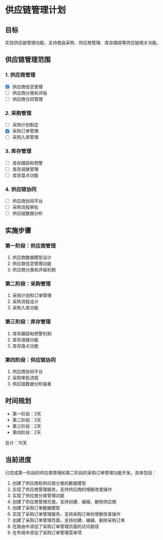 # 供应链管理计划

## 目标
实现供应链管理功能，支持商品采购、供应商管理、库存跟踪等供应链相关功能。

## 供应链管理范围

### 1. 供应商管理
- [x] 供应商信息管理
- [ ] 供应商分类和评级
- [ ] 供应商合同管理

### 2. 采购管理
- [ ] 采购计划制定
- [x] 采购订单管理
- [ ] 采购入库管理

### 3. 库存管理
- [ ] 库存跟踪和预警
- [ ] 库存调拨管理
- [ ] 库存盘点功能

### 4. 供应链协同
- [ ] 供应商协同平台
- [ ] 采购流程审批
- [ ] 供应链数据分析

## 实施步骤

### 第一阶段：供应商管理
1. 供应商数据模型设计
2. 供应商信息管理功能
3. 供应商分类和评级机制

### 第二阶段：采购管理
1. 采购计划和订单管理
2. 采购流程设计
3. 采购入库功能

### 第三阶段：库存管理
1. 库存跟踪和预警机制
2. 库存调拨功能
3. 库存盘点功能

### 第四阶段：供应链协同
1. 供应商协同平台
2. 采购审批流程
3. 供应链数据分析报表

## 时间规划
- 第一阶段：3天
- 第二阶段：3天
- 第三阶段：2天
- 第四阶段：2天

总计：10天

## 当前进度
已完成第一阶段的供应商管理和第二阶段的采购订单管理功能开发。具体包括：
1. 创建了供应商和供应商分类的数据模型
2. 实现了供应商管理服务，支持供应商的增删改查操作
3. 实现了供应商分类管理功能
4. 创建了供应商管理页面，支持创建、编辑、删除供应商
5. 创建了采购订单数据模型
6. 实现了采购订单管理服务，支持采购订单的增删改查操作
7. 创建了采购订单管理页面，支持创建、编辑、删除采购订单
8. 在路由中添加了采购订单管理页面的访问路径
9. 在布局中添加了采购订单管理菜单项